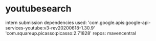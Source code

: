 # youtubesearch
intern submission
dependencies used:
'com.google.apis:google-api-services-youtube:v3-rev20200618-1.30.9'
'com.squareup.picasso:picasso:2.71828'
repos:
mavencentral
